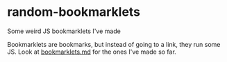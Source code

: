 # random-bookmarklets
Some weird JS bookmarklets I've made

Bookmarklets are bookmarks, but instead of going to a link, they run some JS. Look at [bookmarklets.md](https://github.com/Tumbleweed-64/random-bookmarklets/blob/main/bookmarklets.md) for the ones I've made so far.
